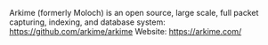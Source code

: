 

Arkime (formerly Moloch) is an open source, large scale, full packet capturing, indexing, and database system: https://github.com/arkime/arkime
Website: https://arkime.com/